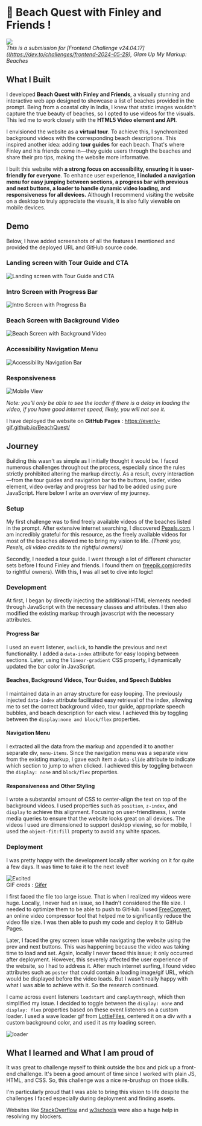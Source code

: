 # 🌊 Beach Quest with Finley and Friends !
<img src="./assets/banner.png"><br>
_This is a submission for [Frontend Challenge v24.04.17]((https://dev.to/challenges/frontend-2024-05-29), Glam Up My Markup: Beaches_

## What I Built


I developed **Beach Quest with Finley and Friends**, a visually stunning and interactive web app designed to showcase a list of beaches provided in the prompt. Being from a coastal city in India, I knew that static images wouldn't capture the true beauty of beaches, so I opted to use videos for the visuals. This led me to work closely with the **HTML5 Video element and API**.

I envisioned the website as a **virtual tour**. To achieve this, I synchronized background videos with the corresponding beach descriptions. This inspired another idea: adding **tour guides** for each beach. That's where Finley and his friends come in—they guide users through the beaches and share their pro tips, making the website more informative.

I built this website with **a strong focus on accessibility, ensuring it is user-friendly for everyone**. To enhance user experience, **I included a navigation menu for easy jumping between sections, a progress bar with previous and next buttons, a loader to handle dynamic video loading, and responsiveness for all devices.** Although I recommend visiting the website on a desktop to truly appreciate the visuals, it is also fully viewable on mobile devices.
 
<!--<video controls><source src="https://github.com/everly-gif/everly-gif/assets/77877486/e043ffd0-e779-4d55-a0cd-d3691911bddb"></source></video>-->
<!-- Tell us what you built and what you were looking to achieve. -->

## Demo
<!-- Show us your project! You can directly embed an editor into this post (see the FAQ section from the challenge page) or you can share an image of your project and share a public link to the code.<video controls><source src="https://github.com/everly-gif/everly-gif/assets/77877486/e043ffd0-e779-4d55-a0cd-d3691911bddb"></source></video> -->

Below, I have added screenshots of all the features I mentioned and provided the deployed URL and GitHub source code.

### Landing screen with Tour Guide and CTA
![Landing screen with Tour Guide and CTA](https://dev-to-uploads.s3.amazonaws.com/uploads/articles/c3yqn2bil4j4sfwcwfxz.png)
### Intro Screen with Progress Bar
![Intro Screen with Progress Ba](https://dev-to-uploads.s3.amazonaws.com/uploads/articles/8bp87f6s4up42fd22i7g.png)
### Beach Screen with Background Video
![Beach Screen with Background Video](https://dev-to-uploads.s3.amazonaws.com/uploads/articles/sq0hz687lnucvcijqnpn.png)
### Accessibility Navigation Menu
![Accessibility Navigation Bar](https://dev-to-uploads.s3.amazonaws.com/uploads/articles/grzongcnhxg9ecjpijmz.png)
### Responsiveness
![Mobile View](https://dev-to-uploads.s3.amazonaws.com/uploads/articles/2raj1enirjlz9jm7kqyq.png)

_Note: you'll only be able to see the loader if there is a delay in loading the video, if you have good internet speed, likely, you will not see it._


I have deployed the website on **GitHub Pages** : https://everly-gif.github.io/BeachQuest/


## Journey
Building this wasn't as simple as I initially thought it would be. I faced numerous challenges throughout the process, especially since the rules strictly prohibited altering the markup directly. As a result, every interaction—from the tour guides and navigation bar to the buttons, loader, video element, video overlay and progress bar had to be added using pure JavaScript. Here below I write an overview of my journey.

### Setup

My first challenge was to find freely available videos of the beaches listed in the prompt. After extensive internet searching, I discovered [Pexels.com](https://www.pexels.com/search/videos/beach/). I am incredibly grateful for this resource, as the freely available videos for most of the beaches allowed me to bring my vision to life. _(Thank you, Pexels, all video credits to the rightful owners!)_

Secondly, I needed a tour guide. I went through a lot of different character sets before I found Finley and friends. I found them on [freepik.com](https://www.freepik.com/)(credits to rightful owners). With this, I was all set to dive into logic!

### Development
At first, I began by directly injecting the additional HTML elements needed through JavaScript with the necessary classes and attributes. I then also modified the existing markup through javascript with the necessary attributes.

#### Progress Bar
I used an event listener, `onclick`, to handle the previous and next functionality. I added a `data-index` attribute for easy looping between sections. Later, using the `linear-gradient` CSS property, I dynamically updated the bar color in JavaScript.

#### Beaches, Background Videos, Tour Guides, and Speech Bubbles
I maintained data in an array structure for easy looping. The previously injected `data-index` attribute facilitated easy retrieval of the index, allowing me to set the correct background video, tour guide, appropriate speech bubbles, and beach description for each view. I achieved this by toggling between the `display:none and block/flex` properties.

#### Navigation Menu
I extracted all the data from the markup and appended it to another separate div, `menu-items`. Since the navigation menu was a separate view from the existing markup, I gave each item a `data-slide` attribute to indicate which section to jump to when clicked. I achieved this by toggling between the `display: none` and `block/flex` properties.

#### Responsiveness and Other Styling
I wrote a substantial amount of CSS to center-align the text on top of the background videos. I used properties such as `position`, `z-index`, and `display` to achieve this alignment. Focusing on user-friendliness, I wrote media queries to ensure that the website looks great on all devices. The videos I used are dimensioned to support desktop viewing, so for mobile, I used the `object-fit:fill` property to avoid any white spaces.

### Deployment

I was pretty happy with the development locally after working on it for quite a few days. It was time to take it to the next level!

![Excited](https://dev-to-uploads.s3.amazonaws.com/uploads/articles/153cic4wskwljrfudf1q.gif)
<br>GIF creds : [Gifer](https://gifer.com/)

I first faced the file too large issue. That is when I realized my videos were huge. Locally, I never had an issue, so I hadn't considered the file size. I needed to optimize them to be able to push to GitHub. I used [FreeConvert](https://www.freeconvert.com/video-compressor), an online video compressor tool that helped me to significantly reduce the video file size. I was then able to push my code and deploy it to GitHub Pages.

Later, I faced the grey screen issue while navigating the website using the prev and next buttons. This was happening because the video was taking time to load and set. Again, locally I never faced this issue; it only occurred after deployment. However, this severely affected the user experience of the website, so I had to address it. After much internet surfing, I found video attributes such as `poster` that could contain a loading image/gif URL, which would be displayed before the video loads. But I wasn't really happy with what I was able to achieve with it. So the research continued. 

I came across event listeners `loadstart` and `canplaythrough`, which then simplified my issue. I decided to toggle between the `display: none` and `display: flex` properties based on these event listeners on a custom loader. I used a wave loader gif from [LottieFiles](https://app.lottiefiles.com/animation/d6b7aa5a-4106-407b-b9ec-d5be3079433d), centered it on a div with a custom background color, and used it as my loading screen.

![loader](https://dev-to-uploads.s3.amazonaws.com/uploads/articles/nekx8a4bcvqb75tynw6w.png)

## What I learned and What I am proud of
It was great to challenge myself to think outside the box and pick up a front-end challenge. It's been a good amount of time since I worked with plain JS, HTML, and CSS. So, this challenge was a nice re-brushup on those skills.

I'm particularly proud that I was able to bring this vision to life despite the challenges I faced especially during deployment and finding assets.

Websites like [StackOverflow](https://stackoverflow.com/) and [w3schools](https://www.w3schools.com/) were also a huge help in resolving my blockers.


<!-- Tell us about your process, what you learned, anything you are particularly proud of, what you hope to do next, etc. -->

<!-- Team Submissions: Please pick one member to publish the submission and credit teammates by listing their DEV usernames directly in the body of the post. -->

<!-- We encourage you to consider adding a license for your code. -->

<!-- Don't forget to add a cover image to your post (if you want). -->


<!-- Thanks for participating! -->
